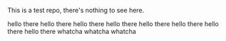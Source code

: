 This is a test repo, there's nothing to see here.

hello there
hello there
hello there
hello there
hello there
hello there
hello there
hello there
whatcha
whatcha
whatcha
